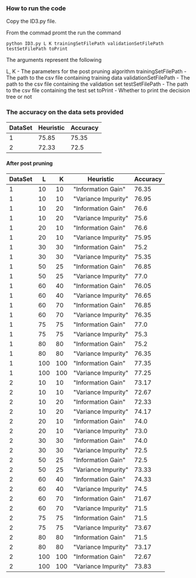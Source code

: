### How to run the code

Copy the ID3.py file.

From the commad promt the run the command

```
python ID3.py L K trainingSetFilePath validationSetFilePath testSetFilePath toPrint
```

The arguments represent the following

L, K 					- The parameters for the post pruning algorithm
trainingSetFilePath 	- The path to the csv file containing training data
validationSetFilePath 	- The path to the csv file containing the validation set
testSetFilePath 		- The path to the csv file containing the test set
toPrint					- Whether to print the decision tree or not

### The accuracy on the data sets provided
| DataSet | Heuristic | Accuracy |  
| ------- | -------- | ------- |
|1|75.85|75.35|
|2|72.33|72.5|  

#### After post pruning
| DataSet | L | K | Heuristic | Accuracy |  
| ------- | --- | --- | -------- | ------- |  
|1|10|10|"Information Gain"|76.35|  
|1|10|10|"Variance Impurity"|76.95|  
|1|10|20|"Information Gain"|76.6|  
|1|10|20|"Variance Impurity"|75.6|  
|1|20|10|"Information Gain"|76.6|  
|1|20|10|"Variance Impurity"|75.95|  
|1|30|30|"Information Gain"|75.2|  
|1|30|30|"Variance Impurity"|75.35|  
|1|50|25|"Information Gain"|76.85|  
|1|50|25|"Variance Impurity"|77.0|  
|1|60|40|"Information Gain"|76.05|  
|1|60|40|"Variance Impurity"|76.65|  
|1|60|70|"Information Gain"|76.85|  
|1|60|70|"Variance Impurity"|76.35|  
|1|75|75|"Information Gain"|77.0|  
|1|75|75|"Variance Impurity"|75.3|  
|1|80|80|"Information Gain"|75.2|  
|1|80|80|"Variance Impurity"|76.35|  
|1|100|100|"Information Gain"|77.35|  
|1|100|100|"Variance Impurity"|77.25|  
|2|10|10|"Information Gain"|73.17|  
|2|10|10|"Variance Impurity"|72.67|
|2|10|20|"Information Gain"|72.33|  
|2|10|20|"Variance Impurity"|74.17|  
|2|20|10|"Information Gain"|74.0|  
|2|20|10|"Variance Impurity"|73.0|  
|2|30|30|"Information Gain"|74.0|  
|2|30|30|"Variance Impurity"|72.5|  
|2|50|25|"Information Gain"|72.5|  
|2|50|25|"Variance Impurity"|73.33|  
|2|60|40|"Information Gain"|74.33|  
|2|60|40|"Variance Impurity"|74.5|  
|2|60|70|"Information Gain"|71.67|  
|2|60|70|"Variance Impurity"|71.5|  
|2|75|75|"Information Gain"|71.5|  
|2|75|75|"Variance Impurity"|73.67|  
|2|80|80|"Information Gain"|71.5|  
|2|80|80|"Variance Impurity"|73.17|  
|2|100|100|"Information Gain"|72.67|  
|2|100|100|"Variance Impurity"|73.83|  
